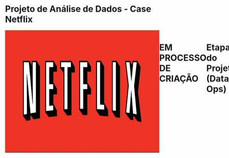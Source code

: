 # Projeto de Análise de Dados - Case Netflix
<div style="display: flex; justify-content: space-between;"> <br>
<img align="center"height="400" alt="coding-time" width = 1000 src="netflix.jpg">

# EM PROCESSO DE CRIAÇÃO

# Etapas do Projeto (Data Ops)
- Definição do Problema de Negócio
- Escolha das Ferramentas - Softwares Utilizados
- Mapeamento dos Dados
- ETL e Análise Exploratória
- Desenvolvimento do Dashboard
- Insights e Recomendações

# Problema de Negócio
- Como a Netflix pode otimizar a composição do seu catálogo para atender às preferências do público, considerando o número e a evolução das produções, as classificações etárias e a presença de diferentes países, a fim de oferecer uma experiência personalizada aos seus usuários?

# Mapeamento dos dados
Os dados se encontram em um arquivo de formato CSV (Separado por vírgulas) conforme amostra abaixo:

<img width="700" alt="Imagem dados" src="https://user-images.githubusercontent.com/120759992/234710323-ebea7c42-f5b3-445e-8142-de7e041ecc76.PNG">

# Softwares Utilizados
- Microsoft Excel
- Microsoft Power BI

# Dashboard
![CASE NETFLIX_page-0001](https://user-images.githubusercontent.com/120759992/234708581-353176ea-3812-4ff4-b5e4-22cbf8f50455.jpg)


# Insights
  
- Observa-se oscilações na proporção de filmes para séries ao longo dos anos analisados, com um aumento mais significativo dos filmes em relação às séries entre 2017 e 2018, e uma queda mais acentuada em 2020. No geral, os filmes apresentaram um crescimento maior em relação às séries.
  
- As classificações etárias TV-MA, TV-14 e TV-PG são as líderes no dashboard da Netflix desde 2015, tendo sempre TV-MA na liderança o que pode indicar que um publico mais adulto consome as produções da plataforma.

- Os Estados Unidos têm sido o país com maior número de produções no catálogo da Netflix ao longo dos anos, enquanto a Índia ocupa o segundo lugar, porém com uma diferença significativa em relação ao número de títulos.
 
  # Recomendação
  - A recomendação para a Netflix é investir em uma estratégia de composição de catálogo equilibrada entre filmes e séries e levar em consideração as preferências do público, as classificações etárias e as tendências de consumo ao longo do tempo. A empresa também deve expandir seu catálogo em diferentes países e estar atenta às mudanças no comportamento do público para oferecer uma experiência personalizada aos usuários e aumentar a base de assinantes.


# Dica de Ferramenta - Tooltip
- As dicas de ferramentas no Power BI permitem análises dentro de outras análises conforme mostrado no vídeo abaixo.

https://user-images.githubusercontent.com/120759992/234710256-472b05d1-81f2-48cb-a55b-e23a1097c1fd.mp4





